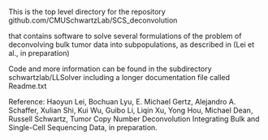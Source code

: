 This is the top level directory for the repository
github.com/CMUSchwartzLab/SCS_deconvolution

that contains software to solve several formulations of the problem of deconvolving bulk tumor data into subpopulations,
as described in (Lei et al., in preparation)

Code and more information can be found in the subdirectory
schwartzlab/LLSolver
including a longer documentation file called Readme.txt

Reference:
Haoyun Lei, Bochuan Lyu, E. Michael Gertz, Alejandro A. Schaffer, Xulian Shi, Kui Wu, Guibo Li, Liqin Xu, Yong Hou, Michael Dean, Russell Schwartz,
Tumor Copy Number Deconvolution Integrating Bulk and Single-Cell Sequencing Data, in preparation.